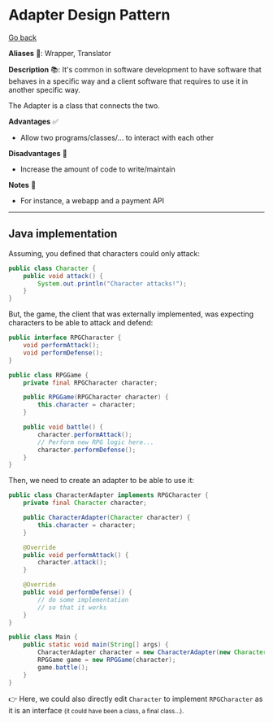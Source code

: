 # Adapter Design Pattern

[Go back](../index.md#creational-)

<div class="row row-cols-md-2"><div>

**Aliases** 📌: Wrapper, Translator

**Description** 📚: It's common in software development to have software that behaves in a specific way and a client software that requires to use it in another specific way.

The Adapter is a class that connects the two.
</div><div>

**Advantages** ✅

* Allow two programs/classes/... to interact with each other

**Disadvantages** 🚫

* Increase the amount of code to write/maintain

**Notes** 📝

* For instance, a webapp and a payment API
</div></div>

<hr class="sep-both">

## Java implementation

<div class="row row-cols-md-2"><div>

Assuming, you defined that characters could only attack:

```java
public class Character {
    public void attack() {
        System.out.println("Character attacks!");
    }
}
```

But, the game, the client that was externally implemented, was expecting characters to be able to attack and defend:

```java
public interface RPGCharacter {
    void performAttack();
    void performDefense();
}
```

```java
public class RPGGame {
    private final RPGCharacter character;

    public RPGGame(RPGCharacter character) {
        this.character = character;
    }

    public void battle() {
        character.performAttack();
        // Perform new RPG logic here...
        character.performDefense();
    }
}
```
</div><div>

Then, we need to create an adapter to be able to use it:

```java
public class CharacterAdapter implements RPGCharacter {
    private final Character character;

    public CharacterAdapter(Character character) {
        this.character = character;
    }

    @Override
    public void performAttack() {
        character.attack();
    }

    @Override
    public void performDefense() {
        // do some implementation
        // so that it works
    }
}
```

```java
public class Main {
    public static void main(String[] args) {
        CharacterAdapter character = new CharacterAdapter(new Character());
        RPGGame game = new RPGGame(character);
        game.battle();
    }
}
```

👉 Here, we could also directly edit `Character` to implement `RPGCharacter` as it is an interface <small>(it could have been a class, a final class...).
</div></div>